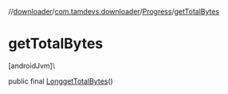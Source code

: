 //[downloader](../../../index.md)/[com.tamdevs.downloader](../index.md)/[Progress](index.md)/[getTotalBytes](get-total-bytes.md)

# getTotalBytes

[androidJvm]\

public final [Long](https://developer.android.com/reference/kotlin/java/lang/Long.html)[getTotalBytes](get-total-bytes.md)()
